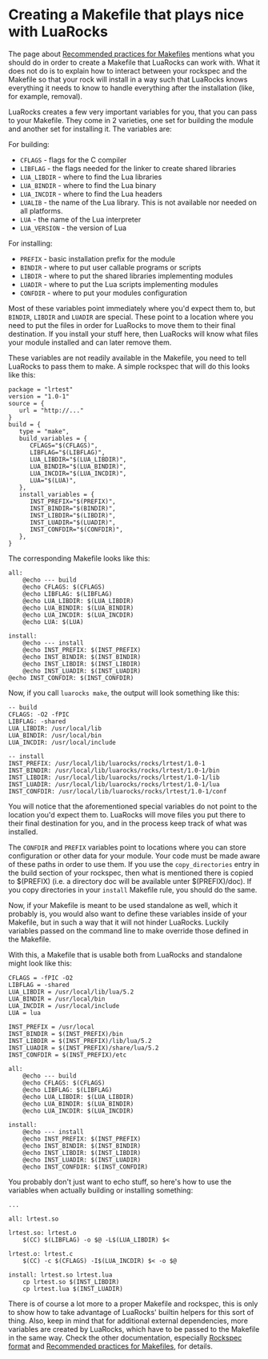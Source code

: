 # Creating a Makefile that plays nice with LuaRocks

The page about [Recommended practices for
Makefiles](recommended_practices_for_makefiles.md) mentions what you should do
in order to create a Makefile that LuaRocks can work with. What it does not do
is to explain how to interact between your rockspec and the Makefile so that
your rock will install in a way such that LuaRocks knows everything it needs
to know to handle everything after the installation (like, for example,
removal).

LuaRocks creates a few very important variables for you, that you can pass to
your Makefile. They come in 2 varieties, one set for building the module and
another set for installing it. The variables are:

For building:

* `CFLAGS` - flags for the C compiler
* `LIBFLAG` - the flags needed for the linker to create shared libraries
* `LUA_LIBDIR` - where to find the Lua libraries
* `LUA_BINDIR` - where to find the Lua binary
* `LUA_INCDIR` - where to find the Lua headers
* `LUALIB` - the name of the Lua library. This is not available nor needed on all platforms.
* `LUA` - the name of the Lua interpreter
* `LUA_VERSION` - the version of Lua

For installing:

* `PREFIX` - basic installation prefix for the module
* `BINDIR` - where to put user callable programs or scripts
* `LIBDIR` - where to put the shared libraries implementing modules
* `LUADIR` - where to put the Lua scripts implementing modules
* `CONFDIR` - where to put your modules configuration

Most of these variables point immediately where you'd expect them to, but
`BINDIR`, `LIBDIR` and `LUADIR` are special. These point to a location where
you need to put the files in order for LuaRocks to move them to their final
destination. If you install your stuff here, then LuaRocks will know what
files your module installed and can later remove them.

These variables are not readily available in the Makefile, you need to tell
LuaRocks to pass them to make. A simple rockspec that will do this looks
like this:

```
package = "lrtest"
version = "1.0-1"
source = {
   url = "http://..."
}
build = {
   type = "make",
   build_variables = {
      CFLAGS="$(CFLAGS)",
      LIBFLAG="$(LIBFLAG)",
      LUA_LIBDIR="$(LUA_LIBDIR)",
      LUA_BINDIR="$(LUA_BINDIR)",
      LUA_INCDIR="$(LUA_INCDIR)",
      LUA="$(LUA)",
   },
   install_variables = {
      INST_PREFIX="$(PREFIX)",
      INST_BINDIR="$(BINDIR)",
      INST_LIBDIR="$(LIBDIR)",
      INST_LUADIR="$(LUADIR)",
      INST_CONFDIR="$(CONFDIR)",
   },
}
```

The corresponding Makefile looks like this:

```
all:
	@echo --- build
	@echo CFLAGS: $(CFLAGS)
	@echo LIBFLAG: $(LIBFLAG)
	@echo LUA_LIBDIR: $(LUA_LIBDIR)
	@echo LUA_BINDIR: $(LUA_BINDIR)
	@echo LUA_INCDIR: $(LUA_INCDIR)
	@echo LUA: $(LUA) 

install:
	@echo --- install
	@echo INST_PREFIX: $(INST_PREFIX)
	@echo INST_BINDIR: $(INST_BINDIR)
	@echo INST_LIBDIR: $(INST_LIBDIR)
	@echo INST_LUADIR: $(INST_LUADIR)
@echo INST_CONFDIR: $(INST_CONFDIR)
```

Now, if you call `luarocks make`, the output will look something
like this:

```
-- build
CFLAGS: -O2 -fPIC
LIBFLAG: -shared
LUA_LIBDIR: /usr/local/lib
LUA_BINDIR: /usr/local/bin
LUA_INCDIR: /usr/local/include

-- install
INST_PREFIX: /usr/local/lib/luarocks/rocks/lrtest/1.0-1
INST_BINDIR: /usr/local/lib/luarocks/rocks/lrtest/1.0-1/bin
INST_LIBDIR: /usr/local/lib/luarocks/rocks/lrtest/1.0-1/lib
INST_LUADIR: /usr/local/lib/luarocks/rocks/lrtest/1.0-1/lua
INST_CONFDIR: /usr/local/lib/luarocks/rocks/lrtest/1.0-1/conf
```

You will notice that the aforementioned special variables do not point to
the location you'd expect them to. LuaRocks will move files you put there
to their final destination for you, and in the process keep track of what
was installed.

The `CONFDIR` and `PREFIX` variables point to locations
where you can store configuration or other data for your module. Your code
must be made aware of these paths in order to use them. If you use the
`copy_directories` entry in the build section of your rockspec,
then what is mentioned there is copied to $(PREFIX) (i.e. a directory doc
will be available unter $(PREFIX)/doc). If you copy directories in your
`install` Makefile rule, you should do the same.

Now, if your Makefile is meant to be used standalone as well, which it
probably is, you would also want to define these variables inside of your
Makefile, but in such a way that it will not hinder LuaRocks. Luckily
variables passed on the command line to make override those defined in
the Makefile.

With this, a Makefile that is usable both from LuaRocks and standalone
might look like this:

```
CFLAGS = -fPIC -O2
LIBFLAG = -shared
LUA_LIBDIR = /usr/local/lib/lua/5.2
LUA_BINDIR = /usr/local/bin
LUA_INCDIR = /usr/local/include
LUA = lua
   
INST_PREFIX = /usr/local
INST_BINDIR = $(INST_PREFIX)/bin
INST_LIBDIR = $(INST_PREFIX)/lib/lua/5.2
INST_LUADIR = $(INST_PREFIX)/share/lua/5.2
INST_CONFDIR = $(INST_PREFIX)/etc
   
all:
	@echo --- build
	@echo CFLAGS: $(CFLAGS)
	@echo LIBFLAG: $(LIBFLAG)
	@echo LUA_LIBDIR: $(LUA_LIBDIR)
	@echo LUA_BINDIR: $(LUA_BINDIR)
	@echo LUA_INCDIR: $(LUA_INCDIR)

install:
	@echo --- install
	@echo INST_PREFIX: $(INST_PREFIX)
	@echo INST_BINDIR: $(INST_BINDIR)
	@echo INST_LIBDIR: $(INST_LIBDIR)
	@echo INST_LUADIR: $(INST_LUADIR)
	@echo INST_CONFDIR: $(INST_CONFDIR)
```

You probably don't just want to echo stuff, so here's how to use the variables
when actually building or installing something:

```
...

all: lrtest.so

lrtest.so: lrtest.o
	$(CC) $(LIBFLAG) -o $@ -L$(LUA_LIBDIR) $<

lrtest.o: lrtest.c
	$(CC) -c $(CFLAGS) -I$(LUA_INCDIR) $< -o $@

install: lrtest.so lrtest.lua
	cp lrtest.so $(INST_LIBDIR)
	cp lrtest.lua $(INST_LUADIR)
```

There is of course a lot more to a proper Makefile and rockspec, this is only
to show how to take advantage of LuaRocks' builtin helpers for this sort of
thing. Also, keep in mind that for additional external dependencies, more
variables are created by LuaRocks, which have to be passed to the Makefile in
the same way. Check the other documentation, especially [Rockspec
format](rockspec_format.md) and [Recommended practices for
Makefiles](recommended_practices_for_makefiles.md), for details.


